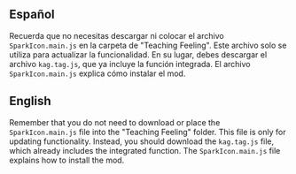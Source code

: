 ## Español

Recuerda que no necesitas descargar ni colocar el archivo `SparkIcon.main.js` en la carpeta de "Teaching Feeling". Este archivo solo se utiliza para actualizar la funcionalidad. En su lugar, debes descargar el archivo `kag.tag.js`, que ya incluye la función integrada. El archivo `SparkIcon.main.js` explica cómo instalar el mod.

## English

Remember that you do not need to download or place the `SparkIcon.main.js` file into the "Teaching Feeling" folder. This file is only for updating functionality. Instead, you should download the `kag.tag.js` file, which already includes the integrated function. The `SparkIcon.main.js` file explains how to install the mod.
